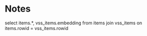 

# Notes

select items.*, vss_items.embedding from items
join vss_items on items.rowid = vss_items.rowid
